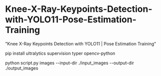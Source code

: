 # Knee-X-Ray-Keypoints-Detection-with-YOLO11-Pose-Estimation-Training
"Knee X-Ray Keypoints Detection with YOLO11 | Pose Estimation Training"



 pip install ultralytics supervision typer opencv-python


 python script.py images --input-dir ./input_images --output-dir ./output_images

